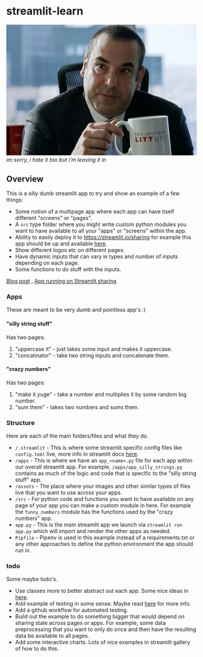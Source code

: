# streamlit-learn

![litt_up](./assets/app_a_litt_up.jpg)  
*im sorry, i hate it too but i'm leaving it in*

## Overview 

This is a silly dumb streamlit app to try and show an example of a few things:

- Some notion of a multipage app where each app can have itself different "screens" or "pages".
- A `src` type folder where you might write custom python modules you want to have available to all your "apps" or "screens" within the app.
- Ability to easily deploy it to https://streamlit.io/sharing for example this app should be up and available [here](https://share.streamlit.io/andrewm4894/streamlit-learn/main/app.py).
- Show different logos etc on different pages.
- Have dynamic inputs that can vary in types and number of inputs depending on each page.
- Some functions to do stuff with the inputs.

[Blog post](https://andrewm4894.com/2021/05/27/streamlit-multi-page-app-minimal-example/)
, [App running on Streamlit sharing](https://share.streamlit.io/andrewm4894/streamlit-learn/main/app.py)

### Apps

These are meant to be very dumb and pointless app's :) 

#### "silly string stuff"

Has two pages:
1. "uppercase it" - just takes some input and makes it uppercase.
2. "concatinator" - take two string inputs and concatenate them.

#### "crazy numbers"

Has two pages:
1. "make it yuge" - take a number and multiplies it by some random big number.
2. "sum them" - takes two numbers and sums them.

### Structure

Here are each of the main folders/files and what they do.

- `/.streamlit` - This is where some streamlit specific config files like `config.toml` live, more info in streamlit docs [here](https://docs.streamlit.io/en/stable/streamlit_configuration.html).
- `/apps` - This is where we have an `app_<name>.py` file for each app within our overall streamlit app. For example, `/apps/app_silly_strings.py` contains as much of the logic and code that is specific to the "silly string stuff" app.
- `/assets` - The place where your images and other similar types of files live that you want to use across your apps.
- `/src` - For python code and functions you want to have available on any page of your app you can make a custom module in here. For example the `funny_numbers` module has the functions used by the "crazy numbers" app.
- `app.py` - This is the main streamlit app we launch via `streamlit run app.py` which will import and render the other apps as needed.
- `Pipfile` - Pipenv is used in this example instead of a requirements.txt or any other approaches to define the python environment the app should run in.

### todo

Some maybe todo's.

- Use classes more to better abstract out each app. Some nice ideas in [here](https://github.com/YanAlmeida/streamlit-multipage-framework).
- Add example of testing in some sense. Maybe read [here](https://blog.streamlit.io/testing-streamlit-apps-using-seleniumbase/) for more info.
- Add a github workflow for automated testing.
- Build out the example to do something bigger that would depend on sharing state across pages or apps. For example, some data preprocessing that you want to only do once and then have the resulting data be available to all pages. 
- Add some interactive charts. Lots of nice examples in streamlit gallery of how to do this. 